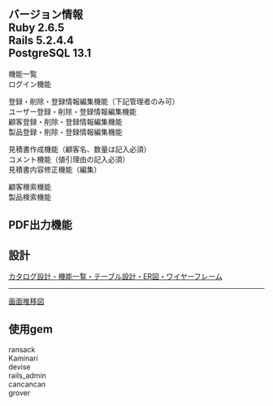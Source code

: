 バージョン情報  
Ruby 2.6.5  
Rails 5.2.4.4  
PostgreSQL 13.1  
-------------------------------------------------------------------------------
機能一覧  
ログイン機能  

登録・削除・登録情報編集機能（下記管理者のみ可）  
ユーザー登録・削除・登録情報編集機能  
顧客登録・削除・登録情報編集機能  
製品登録・削除・登録情報編集機能  

見積書作成機能（顧客名、数量は記入必須）  
コメント機能（値引理由の記入必須）  
見積書内容修正機能（編集）  

顧客検索機能  
製品検索機能  

PDF出力機能  
-------------------------------------------------------------------------------

設計
-------------------------------------------------------------------------------
[カタログ設計・機能一覧・テーブル設計・ER図・ワイヤーフレーム](https://docs.google.com/spreadsheets/d/1FujtZGR9_B0whramo-mk7RiRKassdA5JuwIrUBpIjaM/edit?usp=sharing)

-------------------------------------------------------------------------------
[画面推移図](https://cacoo.com/diagrams/2HG4sTlmwdHzti0a/EC671)


使用gem
-------------------------------------------------------------------------------
ransack  
Kaminari  
devise  
rails_admin  
cancancan  
grover  
